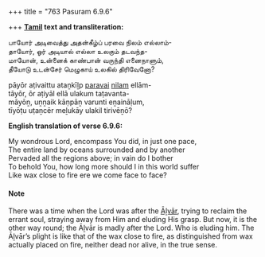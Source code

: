 +++
title = "763 Pasuram 6.9.6"

+++
**[Tamil](/definition/tamil#history "show Tamil definitions") text and transliteration:**

பாயோர் அடிவைத்து அதன்கீழ்ப் பரவை நிலம் எல்லாம்-  
தாயோர், ஓர் அடியால் எல்லா உலகும் தடவந்த-  
மாயோன், உன்னைக் காண்பான் வருந்தி எனைநாளும்,  
தீயோடு உடன்சேர் மெழுகாய் உலகில் திரிவேனோ?

pāyōr aṭivaittu ataṉkīḻp [paravai](/definition/paravai#history "show paravai definitions") [nilam](/definition/nilam#history "show nilam definitions") ellām-  
tāyōr, ōr aṭiyāl ellā ulakum taṭavanta-  
māyōṉ, uṉṉaik kāṇpāṉ varunti eṉaināḷum,  
tīyōṭu uṭaṉcēr meḻukāy ulakil tirivēṉō?

**English translation of verse 6.9.6:**

My wondrous Lord, encompass You did, in just one pace,  
The entire land by oceans surrounded and by another  
Pervaded all the regions above; in vain do I bother  
To behold You, how long more should I in this world suffer  
Like wax close to fire ere we come face to face?

#### Note

There was a time when the Lord was after the [Āḻvār](/definition/aḻvar#vaishnavism "show Āḻvār definitions"), trying to reclaim the errant soul, straying away from Him and eluding His grasp. But now, it is the other way round; the Āḻvār is madly after the Lord. Who is eluding him. The Āḻvār’s plight is like that of the wax close to fire, as distinguished from wax actually placed on fire, neither dead nor alive, in the true sense.


